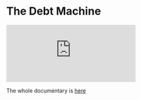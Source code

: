 # The Debt Machine

<iframe frameborder="0" width="340"
  src="https://drive.google.com/file/d/1za1tiemoQuRsonCMgurDxXCGoUWfHyzt/preview">
</iframe>

The whole documentary is [here](https://www.aljazeera.com/program/featured-documentaries/2017/6/1/debt-machine)
